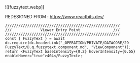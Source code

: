 
![[fuzzytext.webp]]


REDESIGNED FROM : https://www.reactbits.dev/



```datacorejsx
////////////////////////////////////////////////////
///             Viewer Entry Point               ///
////////////////////////////////////////////////////
const { FuzzyText } = await dc.require(dc.headerLink("_OPERATION/PRIVATE/DATACORE/29 FuzzyText/D.q.fuzzytext.component.md", "ViewComponent"));
return <FuzzyText baseIntensity={0.2} hoverIntensity={0.55} enableHover="true">404</FuzzyText>;

```


